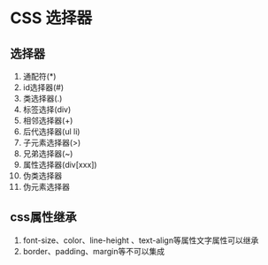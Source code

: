 # CSS 选择器

## 选择器
1. 通配符(*)
2. id选择器(#)
3. 类选择器(.)
4. 标签选择(div)
5. 相邻选择器(+)
6. 后代选择器(ul li)
7. 子元素选择器(>)
8. 兄弟选择器(~)
9. 属性选择器(div[xxx])
10. 伪类选择器
11. 伪元素选择器


## css属性继承
1. font-size、color、line-height 、text-align等属性文字属性可以继承
2. border、padding、margin等不可以集成
